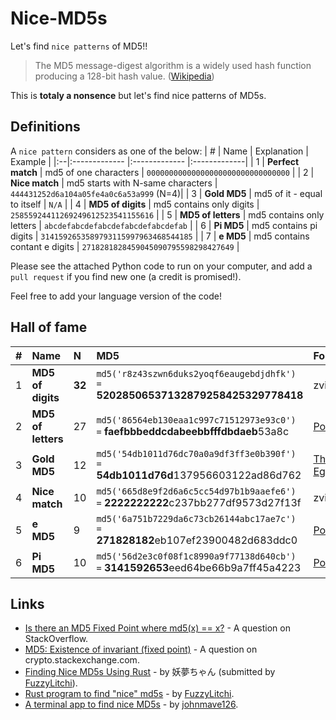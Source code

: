 # Nice-MD5s
Let's find `nice patterns` of MD5!!

> The MD5 message-digest algorithm is a widely used hash function producing a 128-bit hash value. ([Wikipedia](https://en.wikipedia.org/wiki/MD5))

This is **totaly a nonsence** but let's find nice patterns of MD5s.


## Definitions

A `nice pattern` considers as one of the below:
| # | Name | Explanation | Example | 
|:--|:------------- |:------------- |:-------------| 
| 1 | **Perfect match** | md5 of one characters | `00000000000000000000000000000000` | 
| 2 | **Nice match** | md5 starts with N-same characters | `444431252d6a104a05fe4a0c6a53a999` (N=4)| 
| 3 | **Gold MD5** | md5 of it - equal to itself | `N/A` | 
| 4 | **MD5 of digits** | md5 contains only digits | `25855924411269249612523541155616` | 
| 5 | **MD5 of letters** | md5 contains only letters | `abcdefabcdefabcdefabcdefabcdefab` |
| 6 | **Pi MD5** | md5 contains pi digits | `3141592653589793115997963468544185` |
| 7 | **e MD5** | md5 contains contant e digits | `2718281828459045090795598298427649` |

Please see the attached Python code to run on your computer, and add a `pull request` if you find new one (a credit is promised!).

Feel free to add your language version of the code!

## Hall of fame

| # | Name | N | MD5 | Founder | 
|:--|:------------- |:---|:-------------|:-------------| 
| 1 | **MD5 of digits** | **32** |`md5('r8z43szwn6duks2yoqf6eaugebdjdhfk') =` **52028506537132879258425329778418** | zvibazak |
| 2 | **MD5 of letters** | 27 |`md5('86564eb130eaa1c997c71512973e93c0') =` **faefbbbeddcdabeebbfffdbdaeb**53a8c | [Polly](https://github.com/FuzzyLitchi) |
| 3 | **Gold MD5** | 12 |`md5('54db1011d76dc70a0a9df3ff3e0b390f') =` **54db1011d76d**137956603122ad86d762 | [Thomas Egense](https://stackoverflow.com/a/28941658/1909132) |
| 4 | **Nice match** | 10 |`md5('665d8e9f2d6a6c5cc54d97b1b9aaefe6') =` **2222222222**c237bb277df9573d27f13f  | zvibazak |
| 5 | **e MD5** | 9 |`md5('6a751b7229da6c73cb26144abc17ae7c') =` **271828182**eb107ef23900482d683ddc0 | [Polly](https://github.com/FuzzyLitchi) |
| 6 | **Pi MD5** | 10 |`md5('56d2e3c0f08f1c8990a9f77138d640cb') =` **3141592653**eed64be66b9a7ff45a4223 | [Polly](https://github.com/FuzzyLitchi) |

## Links
* [Is there an MD5 Fixed Point where md5(x) == x?](https://stackoverflow.com/questions/235785/is-there-an-md5-fixed-point-where-md5x-x) - A question on StackOverflow.
* [MD5: Existence of invariant (fixed point)](https://crypto.stackexchange.com/questions/68674/md5-existence-of-invariant-fixed-point) - A question on crypto.stackexchange.com.
* [Finding Nice MD5s Using Rust](https://blog.youmu.moe/posts/finding-nice-md5s-using-rust) - by 妖夢ちゃん (submitted by [FuzzyLitchi](https://github.com/FuzzyLitchi)).
* [Rust program to find "nice" md5s](https://github.com/FuzzyLitchi/nice-md5s-rs) - by [FuzzyLitchi](https://github.com/FuzzyLitchi).
* [A terminal app to find nice MD5s](https://github.com/johnmave126/nice-md5s) - by [johnmave126](https://github.com/johnmave126).
